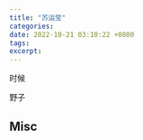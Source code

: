 ```yaml
---
title: "苏运莹"
categories: 
date: 2022-10-21 03:10:22 +0800
tags: 
excerpt: 
---
```







时候

野子



## Misc


